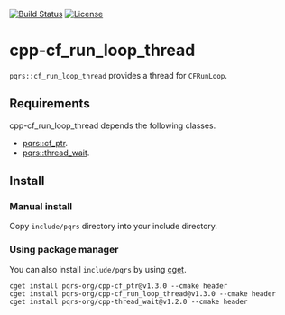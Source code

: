 [![Build Status](https://travis-ci.org/pqrs-org/cpp-cf_run_loop_thread.svg?branch=master)](https://travis-ci.org/pqrs-org/cpp-cf_run_loop_thread)
[![License](https://img.shields.io/badge/license-Boost%20Software%20License-blue.svg)](https://github.com/pqrs-org/cpp-cf_run_loop_thread/blob/master/LICENSE.md)

# cpp-cf_run_loop_thread

`pqrs::cf_run_loop_thread` provides a thread for `CFRunLoop`.

## Requirements

cpp-cf_run_loop_thread depends the following classes.

- [pqrs::cf_ptr](https://github.com/pqrs-org/cpp-cf_ptr).
- [pqrs::thread_wait](https://github.com/pqrs-org/cpp-thread_wait).

## Install

### Manual install

Copy `include/pqrs` directory into your include directory.

### Using package manager

You can also install `include/pqrs` by using [cget](https://github.com/pfultz2/cget).

```shell
cget install pqrs-org/cpp-cf_ptr@v1.3.0 --cmake header
cget install pqrs-org/cpp-cf_run_loop_thread@v1.3.0 --cmake header
cget install pqrs-org/cpp-thread_wait@v1.2.0 --cmake header
```

